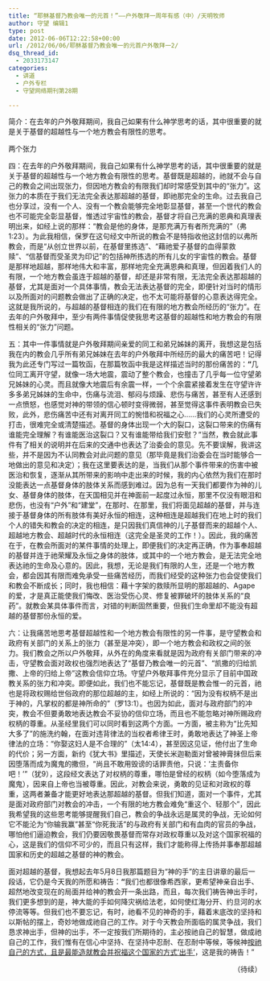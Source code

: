 ```yaml
---
title: “耶稣基督乃教会唯一的元首！”——户外敬拜一周年有感（中）/天明牧师
author: 守望 编辑1
type: post
date: 2012-06-06T12:22:58+00:00
url: /2012/06/06/耶稣基督乃教会唯一的元首户外敬拜一2/
dsq_thread_id:
  - 2033173147
categories:
  - 讲道
  - 户外专栏
  - 守望网络期刊第28期

---
```

简介：在去年的户外敬拜期间，我自己如果有什么神学思考的话，其中很重要的就是关于基督的超越性与一个地方教会有限性的思考。

<!--more-->两个张力

<div class="indent-2">
  <p>
    四：在去年的户外敬拜期间，我自己如果有什么神学思考的话，其中很重要的就是关于基督的超越性与一个地方教会有限性的思考。基督既是超越的，祂就不会与自己的教会之间出现张力，但因地方教会的有限我们却时常感受到其中的“张力”。这张力的本质在于我们无法完全表达那超越的基督，即祂那完全的生命。过去我自己也分享过，没有一个人、没有一个教会能够完全地彰显基督，甚至一个世代的教会也不可能完全彰显基督，惟透过宇宙性的教会，基督才将自己充满的恩典和真理表明出来，如经上说的那样：“教会是他的身体，是那充满万有者所充满的”（弗1:23）。为此我相信，保罗在这句经文中所说的教会不是特指收他这封信的以弗所教会，而是“从创立世界以前，在基督里拣选”、“藉祂爱子基督的血得蒙救赎”、“信基督而受圣灵为印记”的包括神所拣选的所有儿女的宇宙性的教会。基督是那样地超越，那样地伟大和丰富，那样地完全充满恩典和真理，但因着我们人的有限，一个地方教会虽连于超越的基督，却还是非常有限，无法完全表达那超越的基督，尤其是面对一个具体事情，教会无法表达基督的完全，即便针对当时的情形以及所面对的问题教会做出了正确的决定，也不太可能将基督的心意表达得完全。这就是我所说的，与超越的基督相连的我们在有限的地方教会所经历的“张力”。在去年的户外敬拜中，至少有两件事情促使我思考这基督的超越性和地方教会的有限性相关的“张力”问题。
  </p>
  
  <p>
    五：其中一件事情就是户外敬拜期间亲爱的同工和弟兄姊妹的离开，我想这是包括我在内的教会几乎所有弟兄姊妹在去年的户外敬拜中所经历的最大的痛苦吧！记得我为此还专门写过一篇牧函，在那篇牧函中我是这样描述当时的那份痛苦的：<strong>“</strong>几位同工离开守望，就像一场大地震，震动了整个教会，也撞击了几乎每一位守望弟兄姊妹的心灵。而且就像大地震后有余震一样，一个个余震紧接着发生在守望许许多多弟兄姊妹的生命中，伤痛与流泪、郁闷与烦躁、悲伤与痛苦，甚至有人还感到一点愤怒，也感觉对神的带领的信心顿时变得微弱，甚至觉得这事件表明教会已失败，此外，悲伤痛苦中还有对离开同工的惋惜和祝福之心……我们的心灵所遭受的打击，很难完全或清楚描述。基督的身体出现一个大的裂口，这裂口带来的伤痛有谁能完全理解？有谁能医治这裂口？又有谁能带给我们安慰？”当然，教会就此事件有了相关的说明并在后来的交通中也表达了治委会的意见。先不要误解，我讲这些，并不是因为不认同教会对此问题的意见（那毕竟是我们治委会在当时能够合一地做出的意见和决定）；我在这里要表达的是，当我们从那个事件带来的伤害中被医治和恢复，逐渐从其所带来的影响中走出来的时候，我的内心依然为我们在那时没能表达一点基督身体的肢体关系而感到难过。因为总有一天我们都要作为神的儿女、基督身体的肢体，在天国相见并在神面前一起度过永恒，那里不仅没有眼泪和悲伤，也没有“户外”和“建堂”，在那时、在那里，我们将面见超越的基督，并与连接于基督身体的所有肢体有美好永恒的相连，这种相连是超越我们在地上时的我们个人的错失和教会的决定的相连，是只因我们真信神的儿子基督而来的超越个人、超越地方教会、超越时代的永恒相连（这完全是圣灵的工作！）。因此，我的痛苦在于，在教会所面对的某件事情的处理上，即便我们的决定再正确，作为事奉超越的基督并连于祂荣耀及永恒之身体的肢体，或其中的一个地方教会，是无法完全地表达祂的生命及心意的。因此，我想，无论是我们有限的人生，还是一个地方教会，都会因其有限而难免承受一些痛苦经历，而我们经受的这种张力也会促使我们和教会不断成长；同时，我也相信：藉十字架的救赎所显明的那超越的、Agape的爱，才是真正能使我们悔改、医治受伤心灵、修复被罪破坏的肢体关系的“良药”。就教会某具体事件而言，对错的判断固然重要，但我们生命里却不能没有超越的基督那份永恒的爱。
  </p>
  
  <p>
    六：让我痛苦地思考基督超越性和一个地方教会有限性的另一件事，是守望教会和政府有关部门的关系上的张力（甚至是冲突），即一个地方教会和政权之间的张力。我们教会之所以户外敬拜，从外在的角度来看就是因为政府有关部门带来的冲击，守望教会面对政权也强烈地表达了“基督乃教会唯一的元首”、“凯撒的归给凯撒、上帝的归给上帝”这教会信仰立场。守望户外敬拜事件充分显示了目前中国政教关系的张力和冲突。即便如此，我们也不能忘记，基督既是教会惟一的元首，祂也是将政权赐给世俗政府的那位超越的主，如经上所说的：“因为没有权柄不是出于神的，凡掌权的都是神所命的”（罗13:1）。也因为如此，面对与政府部门的冲突，教会不但要勇敢地表达教会不妥协的信仰立场，而且也不能忽略对神所赐政府权柄的尊重。从圣经里我们可以同时看到这两个方面。一方面，被主称为“比先知大多了”的施洗约翰，在面对违背律法的当权者希律王时，勇敢地表达了神圣上帝律法的立场：“你娶这妇人是不合理的”（太14:4），甚至因这见证，他付出了生命的代价；另一方面，新约《犹大书》里描述，天使长米迦勒面对曾被神膏抹但后来因堕落而成为魔鬼的撒但，“尚且不敢用毁谤的话罪责他，只说：‘主责备你吧！’”（犹9），这段经文表达了对权柄的尊重，哪怕是曾经的权柄（如今堕落成为魔鬼），因来自上帝也当被尊重。因此，对教会来说，勇敢的见证和对政权的尊重，这两者兼备才能更好地表达那超越的基督。但我们知道，面对一个事件，尤其是面对政府部门对教会的冲击，一个有限的地方教会难免“重这个、轻那个”，因此我希望我的这些思考能够提醒我们自己，教会的争战永远是属灵的争战，无论如何它不能沦为“你输我赢”甚至“你死我活”的与政府有关部门和有血肉的官员的争战，哪怕他们逼迫教会，我们仍要因敬畏基督而常存对政权尊重以及对这个国家祝福的心，这是我们的信仰不可少的，而且只有这样，我们才能称得上传扬并事奉那超越国家和历史的超越之基督的神的教会。
  </p>
  
  <p>
    面对超越的基督，我想起去年5月8日我那篇题目为“神的手”的主日讲章的最后一段话，它仍是今天我的所愿和祷告：<strong>“</strong>我们也都很像希西家，更希望神亲自出手、超然地改变现在的局面并给神的教会开一条出路，而且，每次我们祷告神出手时，我们更多想到的是，神大能的手如何降灾祸给法老，如何使红海分开、约旦河的水停流等等。但我们也不要忘记，有时，祂看不见的神奇的手，藉着末底改的坚持和以斯帖的摆上，奇妙地做成祂自己的工作。对于今天教会所面临的属灵争战，我们恳求神出手，但神的出手，不一定按我们所期待的，主必按祂自己的智慧，做成祂自己的工作，我们惟有在信心中坚持、在坚持中忍耐、在忍耐中等候，等候神<span style="text-decoration: underline;">按祂自己的方式，且是最能造就教会并祝福这个国家的方式‘出手’</span>，这是我的祷告！”
  </p>
</div>

<p style="text-align: right;">
  （待续）
</p>